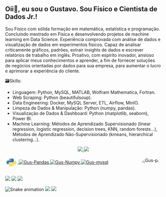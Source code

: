 ## Oii👋, eu sou o Gustavo. Sou Físico e Cientista de Dados Jr.!

Sou Físico com sólida formação em matemática, estatística e programação. Concluindo mestrado em Física e desenvolvendo projetos de machine learning em Data Science. Experiência comprovada com análise de dados e visualização de dados em experimentos físicos. Capaz de analisar criticamente gráficos, padrões, extrair insights de dados e escrever relatórios de trabalho em inglês. Proativo, com espírito inovador, ansioso para aplicar meus conhecimentos e aprender, a fim de fornecer soluções de negócios orientadas por dados para sua empresa, para aumentar o lucro e aprimorar a experiência do cliente.

🗃️Skills:
- Linguagem: Python, MySQL, MATLAB, Wolfram Mathematica, Fortran.
- Web Scraping: Python (beautifulsoup).
- Data Engineering: Docker, MySQL Server, ETL, Airflow, MinIO.
- Limpeza de Dados & Manipulação: Python (numpy, pandas).
- Visualização de Dados & Dashboard: Python (matplotlib, seaborn), Power BI.
- Machine Learning: Métodos de Aprendizado Supervisionado (linear regression, logistic regression, decision trees, KNN, random forests...), Métodos de Aprendizado Não-Supervisionado (kmeans, hierarchical clustering...).

<div align="center">
  <a href="https://github.com/galvsoliveira">
  <img height="180em" src="https://github-readme-stats.vercel.app/api?username=galvsoliveira&show_icons=true&theme=dracula&include_all_commits=true&count_private=true"/>
  <img height="180em" src="https://github-readme-stats.vercel.app/api/top-langs/?username=galvsoliveira&layout=compact&langs_count=7&theme=dracula"/>
</div>
<div style="display: inline_block"><br>
  <img align="center" alt="Gus-Python" height="30" width="40" src="https://raw.githubusercontent.com/devicons/devicon/master/icons/python/python-original.svg">
  <img align="center" alt="Gus-Pandas" height="30" width="40" src="https://cdn.jsdelivr.net/gh/devicons/devicon/icons/pandas/pandas-original-wordmark.svg">
  <img align="center" alt="Gus-Numpy" height="30" width="40" src="https://cdn.jsdelivr.net/gh/devicons/devicon/icons/numpy/numpy-original-wordmark.svg">
  <img align="center" alt="Gus-mysql" height="30" width="40" src="https://cdn.jsdelivr.net/gh/devicons/devicon/icons/mysql/mysql-plain-wordmark.svg">
  <img align="right" alt="Gus-pic" height="150" style="border-radius:50px;" src="https://cdn.discordapp.com/attachments/844035143940309014/918288474304557096/download20211203204810.png">
</div>
  
  ##
 
<div> 
  <a href="https://www.instagram.com/oliveira.g.a/" target="_blank"><img src="https://img.shields.io/badge/-Instagram-%23E4405F?style=for-the-badge&logo=instagram&logoColor=white" target="_blank"></a>
  <a href = "mailto:g.alvs.oliveira@gmail.com"><img src="https://img.shields.io/badge/-Gmail-%23333?style=for-the-badge&logo=gmail&logoColor=white" target="_blank"></a>
  <a href="https://www.linkedin.com/in/gustavoaoliveira1/" target="_blank"><img src="https://img.shields.io/badge/-LinkedIn-%230077B5?style=for-the-badge&logo=linkedin&logoColor=white" target="_blank"></a> 
 
  ![Snake animation](https://github.com/galvsoliveira/galvsoliveira/blob/output/github-contribution-grid-snake.svg)
 ![](https://komarev.com/ghpvc/?username=galvsoliveira)
 ![](https://hit.yhype.me/github/profile?user_id=95829723)
</div>


